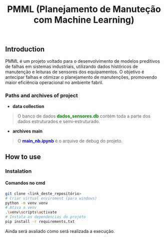 <div align="center">
  <h1 align="center">
    PMML (Planejamento de Manuteção com Machine Learning)
    <br />
    <br />
    <!--a href="https://">
      <img src="https://slash-introducing.svg" alt="">
    </a-->
  </h1>
</div>

## Introduction

PMML é um projeto voltado para o desenvolvimento de modelos preditivos de falhas em sistemas industriais, utilizando dados históricos de manutenção e leituras de sensores dos equipamentos. O objetivo é antecipar falhas e otimizar o planejamento de manutenções, promovendo maior eficiência operacional no ambiente fabril.

### Paths and archives of project

- **data collection**
> O banco de dados <b style="color: green">dados_sensores.db</b> contém toda a parte dos dados estruturados e semi-estruturado.

- **archives main**
> O <b style="color: blue">main_nb.ipynb</b> é o arquivo de debug do projeto.


## How to use
### Instalation
#### Comandos no cmd
```bash
git clone <link_deste_repositório>
# Criar virtual enviroment (para windows)
python -m venv venv
# Ativa a venv
.\venv\scripts\activate
# Instala as dependencias do projeto
pip install -r requirements.txt
```
Ainda será avaliado como será realizada a execução.
